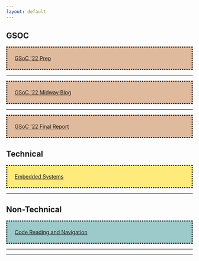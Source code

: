 ```yaml
---
layout: default
---
```

## GSOC
<div style="background-color:#e0ba9d;padding:20px;border-style: dotted">
	<a href="/gsoc/selection_prep">GSoC '22 Prep</a>
</div>
<hr>
<div style="background-color:#e0ba9d;padding:20px;border-style: dotted">
	<a href="/midway_blog/home">GSoC '22 Midway Blog</a>
</div>
<hr>
<div style="background-color:#e0ba9d;padding:20px;border-style: dotted">
	<a href="/final_report/home">GSoC '22 Final Report</a>
</div>

## Technical

<div style="background-color:#ffeb7c;padding:20px;border-style: dotted">
	<a href="/blogs/technical/embedded_systems.md">Embedded Systems</a>
</div>
<hr>

## Non-Technical

<div style="background-color:#9cc9ca
;padding:20px;border-style: dotted">
	<a href="/blogs/non-technical/code_navigation_and_reading.md">Code Reading and Navigation</a>
</div>
<hr>

<hr>



